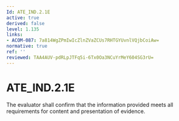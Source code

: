 ```yaml
---
Id: ATE_IND.2.1E
active: true
derived: false
level: 1.135
links:
- ACOM-087: 7a814WgZPmIwIcZlnZVaZCUs7RHTGYUvnlVQjbCoiAw=
normative: true
ref: ''
reviewed: TAA4AUV-pdRLpJTFq5i-6Tx0Oa3NCuYrMeY604SG3rU=
---
```


# ATE_IND.2.1E

The evaluator shall confirm that the information provided meets all requirements for content and presentation of evidence.